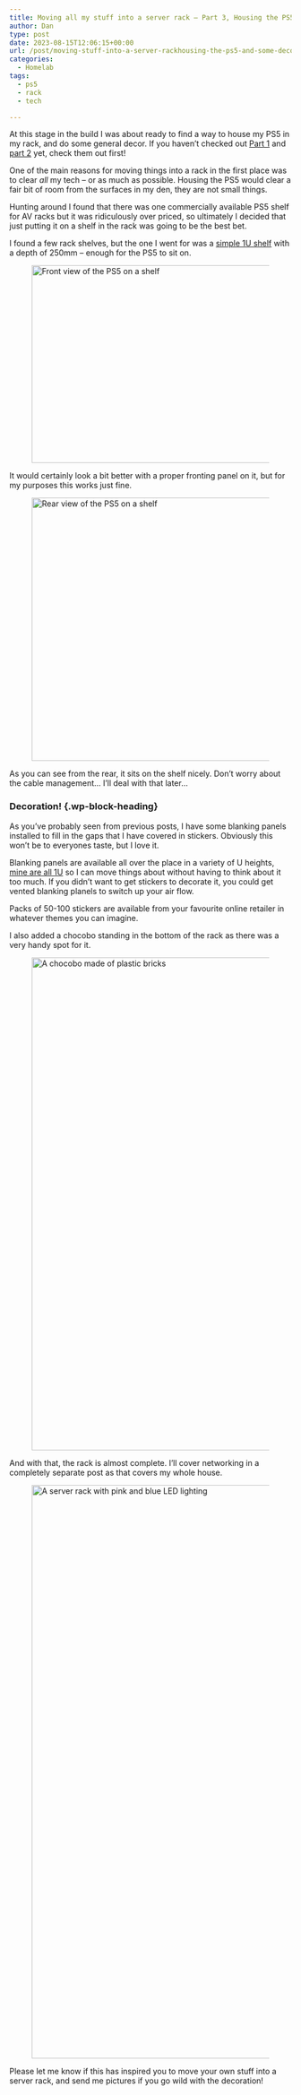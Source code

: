 ```yaml
---
title: Moving all my stuff into a server rack – Part 3, Housing the PS5 and some decor
author: Dan
type: post
date: 2023-08-15T12:06:15+00:00
url: /post/moving-stuff-into-a-server-rackhousing-the-ps5-and-some-decor/
categories:
  - Homelab
tags:
  - ps5
  - rack
  - tech

---
```

 

At this stage in the build I was about ready to find a way to house my PS5 in my rack, and do some general decor. If you haven&#8217;t checked out [Part 1][1] and [part 2][2] yet, check them out first!

One of the main reasons for moving things into a rack in the first place was to clear _all_ my tech &#8211; or as much as possible. Housing the PS5 would clear a fair bit of room from the surfaces in my den, they are not small things.

Hunting around I found that there was one commercially available PS5 shelf for AV racks but it was ridiculously over priced, so ultimately I decided that just putting it on a shelf in the rack was going to be the best bet.

I found a few rack shelves, but the one I went for was a <a href="https://amzn.to/3U2wc8O" target="_blank" rel="noreferrer noopener">simple 1U shelf</a> with a depth of 250mm &#8211; enough for the PS5 to sit on.<figure class="wp-block-image size-large">

<img data-dominant-color="414056" data-has-transparency="false" style="--dominant-color: #414056;" loading="lazy" decoding="async" width="1024" height="353" src="https://i0.wp.com/danbaker.dev/wp-content/uploads/2024/01/IMG_6360-1024x353.webp?resize=1024%2C353&#038;ssl=1" alt="Front view of the PS5 on a shelf" class="not-transparent wp-image-135" srcset="https://i0.wp.com/danbaker.dev/wp-content/uploads/2024/01/IMG_6360-jpg.webp?resize=1024%2C353&ssl=1 1024w, https://i0.wp.com/danbaker.dev/wp-content/uploads/2024/01/IMG_6360-jpg.webp?resize=300%2C103&ssl=1 300w, https://i0.wp.com/danbaker.dev/wp-content/uploads/2024/01/IMG_6360-jpg.webp?resize=768%2C265&ssl=1 768w, https://i0.wp.com/danbaker.dev/wp-content/uploads/2024/01/IMG_6360-jpg.webp?resize=1536%2C530&ssl=1 1536w, https://i0.wp.com/danbaker.dev/wp-content/uploads/2024/01/IMG_6360-jpg.webp?resize=2048%2C706&ssl=1 2048w" sizes="(max-width: 1000px) 100vw, 1000px" data-recalc-dims="1" /> </figure> 

It would certainly look a bit better with a proper fronting panel on it, but for my purposes this works just fine.<figure class="wp-block-image size-large">

<img data-dominant-color="37343a" data-has-transparency="false" style="--dominant-color: #37343a;" loading="lazy" decoding="async" width="1024" height="470" src="https://i0.wp.com/danbaker.dev/wp-content/uploads/2024/01/IMG_6361-1-1024x470.webp?resize=1024%2C470&#038;ssl=1" alt="Rear view of the PS5 on a shelf" class="not-transparent wp-image-136" srcset="https://i0.wp.com/danbaker.dev/wp-content/uploads/2024/01/IMG_6361-1-jpg.webp?resize=1024%2C470&ssl=1 1024w, https://i0.wp.com/danbaker.dev/wp-content/uploads/2024/01/IMG_6361-1-jpg.webp?resize=300%2C138&ssl=1 300w, https://i0.wp.com/danbaker.dev/wp-content/uploads/2024/01/IMG_6361-1-jpg.webp?resize=768%2C353&ssl=1 768w, https://i0.wp.com/danbaker.dev/wp-content/uploads/2024/01/IMG_6361-1-jpg.webp?resize=1536%2C705&ssl=1 1536w, https://i0.wp.com/danbaker.dev/wp-content/uploads/2024/01/IMG_6361-1-jpg.webp?resize=2048%2C941&ssl=1 2048w" sizes="(max-width: 1000px) 100vw, 1000px" data-recalc-dims="1" /> </figure> 

As you can see from the rear, it sits on the shelf nicely. Don&#8217;t worry about the cable management&#8230; I&#8217;ll deal with that later&#8230;

### Decoration! {.wp-block-heading}

As you&#8217;ve probably seen from previous posts, I have some blanking panels installed to fill in the gaps that I have covered in stickers. Obviously this won&#8217;t be to everyones taste, but I love it.

Blanking panels are available all over the place in a variety of U heights, <a href="https://amzn.to/3SkVzBq" target="_blank" rel="noreferrer noopener">mine are all 1U</a> so I can move things about without having to think about it too much. If you didn&#8217;t want to get stickers to decorate it, you could get vented blanking planels to switch up your air flow.

Packs of 50-100 stickers are available from your favourite online retailer in whatever themes you can imagine.

I also added a chocobo standing in the bottom of the rack as there was a very handy spot for it.<figure class="wp-block-image size-large">

<img data-dominant-color="38417f" data-has-transparency="false" style="--dominant-color: #38417f;" loading="lazy" decoding="async" width="1024" height="880" src="https://i0.wp.com/danbaker.dev/wp-content/uploads/2024/01/IMG_6619-1024x880.webp?resize=1024%2C880&#038;ssl=1" alt="A chocobo made of plastic bricks" class="not-transparent wp-image-137" srcset="https://i0.wp.com/danbaker.dev/wp-content/uploads/2024/01/IMG_6619-jpg.webp?resize=1024%2C880&ssl=1 1024w, https://i0.wp.com/danbaker.dev/wp-content/uploads/2024/01/IMG_6619-jpg.webp?resize=300%2C258&ssl=1 300w, https://i0.wp.com/danbaker.dev/wp-content/uploads/2024/01/IMG_6619-jpg.webp?resize=768%2C660&ssl=1 768w, https://i0.wp.com/danbaker.dev/wp-content/uploads/2024/01/IMG_6619-jpg.webp?w=1151&ssl=1 1151w" sizes="(max-width: 1000px) 100vw, 1000px" data-recalc-dims="1" /> </figure> 

And with that, the rack is almost complete. I&#8217;ll cover networking in a completely separate post as that covers my whole house.<figure class="wp-block-image size-large">

<img data-dominant-color="1d1964" data-has-transparency="false" style="--dominant-color: #1d1964;" loading="lazy" decoding="async" width="768" height="1024" src="https://i0.wp.com/danbaker.dev/wp-content/uploads/2024/01/IMG_6367-1-768x1024.webp?resize=768%2C1024&#038;ssl=1" alt="A server rack with pink and blue LED lighting" class="not-transparent wp-image-138" srcset="https://i0.wp.com/danbaker.dev/wp-content/uploads/2024/01/IMG_6367-1-scaled.webp?resize=768%2C1024&ssl=1 768w, https://i0.wp.com/danbaker.dev/wp-content/uploads/2024/01/IMG_6367-1-scaled.webp?resize=225%2C300&ssl=1 225w, https://i0.wp.com/danbaker.dev/wp-content/uploads/2024/01/IMG_6367-1-scaled.webp?resize=1152%2C1536&ssl=1 1152w, https://i0.wp.com/danbaker.dev/wp-content/uploads/2024/01/IMG_6367-1-scaled.webp?resize=1536%2C2048&ssl=1 1536w, https://i0.wp.com/danbaker.dev/wp-content/uploads/2024/01/IMG_6367-1-scaled.webp?w=1920&ssl=1 1920w" sizes="(max-width: 768px) 100vw, 768px" data-recalc-dims="1" /> </figure> 

Please let me know if this has inspired you to move your own stuff into a server rack, and send me pictures if you go wild with the decoration!

 [1]: https://danbaker.dev/post/moving-all-my-stuff-into-a-server-rack-part-1-the-rack/
 [2]: https://danbaker.dev/post/moving-my-stuff-into-a-server-rack-part-2-server-chassis-shopping/